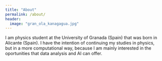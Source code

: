 ```yaml
---
title: "About"
permalink: /about/
header:
  image: "gran_ola_kanagagua.jpg"
---
```


I am physics student at the University of Granada (Spain) that was born in Alicante (Spain).
I have the intention of continuing my studies in physics, but in a more computational way, because
I am mainly interested in the oportunities that data analysis and AI can offer.
